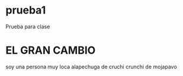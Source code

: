 # prueba1
Prueba para clase
# EL GRAN CAMBIO
soy una persona muy loca
alapechuga de cruchi crunchi de mojapavo

